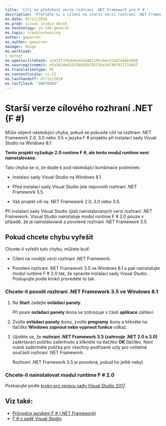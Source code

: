 ```yaml
---
title: 'Cílí na předchozí verze rozhraní .NET Framework pro F #.'
description: 'Přečtěte si o cílení na starší verzi rozhraní .NET Framework při používání jazyka F # v sadě Visual Studio.'
ms.date: 07/11/2018
ms.prod: visual-studio-dev15
ms.technology: vs-ide-general
ms.topic: troubleshooting
author: gewarren
ms.author: gewarren
manager: douge
ms.workload:
- dotnet
ms.openlocfilehash: 2cb32f37bde0a55da081105cbee52a8744db2b88
ms.sourcegitcommit: e5a382de633156b85b292f35e3d740f817715d47
ms.translationtype: MT
ms.contentlocale: cs-CZ
ms.lasthandoff: 07/12/2018
ms.locfileid: "38978503"
---
```

# <a name="target-older-versions-of-net-f"></a>Starší verze cílového rozhraní .NET (F #)

Může objevit následující chyba, pokud se pokusíte cílit na rozhraní .NET Framework 2.0, 3.0 nebo 3.5 v jazyka F # projektu při instalaci sady Visual Studio na Windows 8.1:

**Tento projekt vyžaduje 2.0 runtime F #, ale tento modul runtime není nainstalována.**

Tato chyba se ví, že dojde k pod následující kombinace podmínek:

- Instalaci sady Visual Studio na Windows 8.1.

- Před instalací sady Visual Studio jste nepovolili rozhraní .NET Framework 3.5.

- Váš projekt cílí na .NET Framework 2.0, 3.0 nebo 3.5.

Při instalaci sady Visual Studio zjistí nainstalovaných verzí rozhraní .NET Framework. Visual Studio nainstaluje modul runtime F # 2.0 pouze v případě, že je nainstalované a povolené rozhraní .NET Framework 3.5.

## <a name="resolve-the-error"></a>Pokud chcete chybu vyřešit

Chcete-li vyřešit tuto chybu, můžete buď:

- Cílení na novější verzi rozhraní .NET Framework.

- Povolení rozhraní .NET Framework 3.5 ve Windows 8.1 a pak nainstalujte modul runtime F # 2.0 tak, že opravíte instalaci sady Visual Studio. Postupujte podle kroků provedete to tak.

### <a name="to-enable-the-net-framework-35-on-windows-81"></a>Chcete-li povolit rozhraní .NET Framework 3.5 ve Windows 8.1

1. Na **Start** zadejte **ovládací panely**.

   Při psaní **ovládací panely** ikona se zobrazuje v části **aplikace** záhlaví.

2. Zvolte **ovládací panely** ikonu, zvolte **programy** ikony a klikněte na tlačítko **Windows zapnout nebo vypnout funkce** odkaz.

3. Ujistěte se, že **rozhraní .NET Framework 3.5 (zahrnuje .NET 2.0 a 3.0)** zaškrtávací políčko zaškrtnuto a klikněte na tlačítko **OK** tlačítko. Není nutné zaškrtněte políčka pro všechny podřízené uzly pro volitelné součásti rozhraní .NET Framework.

   Rozhraní .NET Framework 3.5 je povolená, pokud ho ještě nebyl.

### <a name="to-install-the-f-20-runtime"></a>Chcete-li nainstalovat modul runtime F # 2.0

Postupujte podle [kroky pro opravu sady Visual Studio 2017](../install/repair-visual-studio.md).

## <a name="see-also"></a>Viz také:

- [Průvodce jazykem F # (.NET Framework)](/dotnet/fsharp/)
- [F # v sadě Visual Studio](fsharp-visual-studio.md)